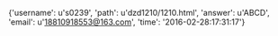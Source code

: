 {'username': u's0239', 'path': u'dzd1210/1210.html', 'answer': u'ABCD', 'email': u'18810918553@163.com', 'time': '2016-02-28:17:31:17'}